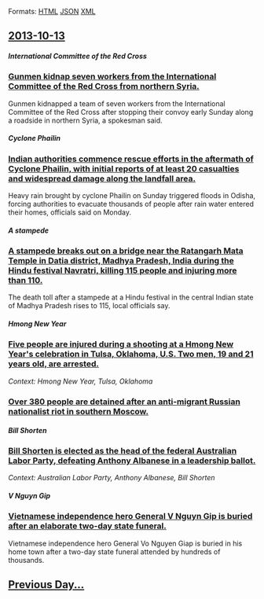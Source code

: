 
Formats: [HTML](2013/10/13/index.html)  [JSON](2013/10/13/index.json)  [XML](2013/10/13/index.xml)  

## [2013-10-13](/news/2013/10/13/index.md)

##### International Committee of the Red Cross
### [Gunmen kidnap seven workers from the International Committee of the Red Cross from northern Syria. ](/news/2013/10/13/gunmen-kidnap-seven-workers-from-the-international-committee-of-the-red-cross-from-northern-syria.md)
Gunmen kidnapped a team of seven workers from the International Committee of the Red Cross after stopping their convoy early Sunday along a roadside in northern Syria, a spokesman said.

##### Cyclone Phailin
### [Indian authorities commence rescue efforts in the aftermath of Cyclone Phailin, with initial reports of at least 20 casualties and widespread damage along the landfall area. ](/news/2013/10/13/indian-authorities-commence-rescue-efforts-in-the-aftermath-of-cyclone-phailin-with-initial-reports-of-at-least-20-casualties-and-widesprea.md)
Heavy rain brought by cyclone Phailin on Sunday triggered floods in Odisha, forcing authorities to evacuate thousands of people after rain water entered their homes, officials said on Monday.

##### A stampede
### [A stampede breaks out on a bridge near the Ratangarh Mata Temple in Datia district, Madhya Pradesh, India during the Hindu festival Navratri, killing 115 people and injuring more than 110. ](/news/2013/10/13/a-stampede-breaks-out-on-a-bridge-near-the-ratangarh-mata-temple-in-datia-district-madhya-pradesh-india-during-the-hindu-festival-navratri.md)
The death toll after a stampede at a Hindu festival in the central Indian state of Madhya Pradesh rises to 115, local officials say.

##### Hmong New Year
### [Five people are injured during a shooting at a Hmong New Year's celebration in Tulsa, Oklahoma, U.S. Two men, 19 and 21 years old, are arrested. ](/news/2013/10/13/five-people-are-injured-during-a-shooting-at-a-hmong-new-year-s-celebration-in-tulsa-oklahoma-u-s-two-men-19-and-21-years-old-are-arres.md)
_Context: Hmong New Year, Tulsa, Oklahoma_

##### 
### [Over 380 people are detained after an anti-migrant Russian nationalist riot in southern Moscow. ](/news/2013/10/13/over-380-people-are-detained-after-an-anti-migrant-russian-nationalist-riot-in-southern-moscow.md)
##### Bill Shorten
### [Bill Shorten is elected as the head of the federal Australian Labor Party, defeating Anthony Albanese in a leadership ballot. ](/news/2013/10/13/bill-shorten-is-elected-as-the-head-of-the-federal-australian-labor-party-defeating-anthony-albanese-in-a-leadership-ballot.md)
_Context: Australian Labor Party, Anthony Albanese, Bill Shorten_

##### V Nguyn Gip
### [Vietnamese independence hero General V Nguyn Gip is buried after an elaborate two-day state funeral. ](/news/2013/10/13/vietnamese-independence-hero-general-vo-nguyen-giap-is-buried-after-an-elaborate-two-day-state-funeral.md)
Vietnamese independence hero General Vo Nguyen Giap is buried in his home town after a two-day state funeral attended by hundreds of thousands.

## [Previous Day...](/news/2013/10/12/index.md)

